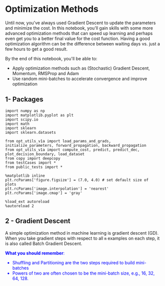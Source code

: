 # Optimization Methods

Until now, you've always used Gradient Descent to update the parameters and minimize the cost. In this notebook, you'll gain skills with some more advanced optimization methods that can speed up learning and perhaps even get you to a better final value for the cost function. Having a good optimization algorithm can be the difference between waiting days vs. just a few hours to get a good result. 

By the end of this notebook, you'll be able to: 

* Apply optimization methods such as (Stochastic) Gradient Descent, Momentum, RMSProp and Adam
* Use random mini-batches to accelerate convergence and improve optimization

## 1- Packages
```
import numpy as np
import matplotlib.pyplot as plt
import scipy.io
import math
import sklearn
import sklearn.datasets

from opt_utils_v1a import load_params_and_grads, initialize_parameters, forward_propagation, backward_propagation
from opt_utils_v1a import compute_cost, predict, predict_dec, plot_decision_boundary, load_dataset
from copy import deepcopy
from testCases import *
from public_tests import *

%matplotlib inline
plt.rcParams['figure.figsize'] = (7.0, 4.0) # set default size of plots
plt.rcParams['image.interpolation'] = 'nearest'
plt.rcParams['image.cmap'] = 'gray'

%load_ext autoreload
%autoreload 2
```
## 2 - Gradient Descent

A simple optimization method in machine learning is gradient descent (GD). When you take gradient steps with respect 
to all `m` examples on each step, it is also called Batch Gradient Descent.

<font color='blue'>
    
**What you should remember**:
- Shuffling and Partitioning are the two steps required to build mini-batches
- Powers of two are often chosen to be the mini-batch size, e.g., 16, 32, 64, 128.
